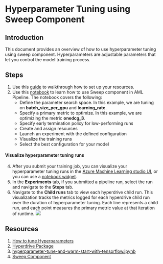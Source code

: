 # Hyperparameter Tuning using Sweep Component

## Introduction

This document provides an overview of how to use hyperparameter tuning using sweep component. Hyperparameters are adjustable parameters that let you control the model training process.


## Steps 
1. Use this [guide](https://msasg.visualstudio.com/Bing_and_IPG/_git/deeprank?path=%2Fdeeprank%2Fpagerec.ipynb&_a=preview) to walkthrough how to set up your resources. 
2. Use this [notebook](https://github.com/Azure/DesignerPrivatePreviewFeatures/blob/master/azure-ml-components/samples/how-to-use-sweep-component-for-hyperparameter-tuning.ipynb) 
to learn how to use Sweep component in AML Pipeline. The notebook covers the following:
      * Define the parameter search space. In this example, we are tuning on **batch_size_per_gpu** and **learning_rate**. 
      * Specify a primary metric to optimize. In this example, we are optimizing the metric **onedcg_3**. 
      * Specify early termination policy for low-performing runs
      * Create and assign resources
      * Launch an experiment with the defined configuration
      * Visualize the training runs
      * Select the best configuration for your model

#### Visualize hyperparameter tuning runs
4. After you submit your training job, you can visualize your hyperparameter tuning runs in the [Azure Machine Learning studio UI](ml.azure.com),
or you can use a [notebook widget](https://docs.microsoft.com/en-us/azure/machine-learning/how-to-tune-hyperparameters#notebook-widget).
5. In the **Experiments** tab, if you submitted a pipeline run, select the run and navigate to the **Steps** tab. 
6. Navigate to the **Child runs** tab to view each hyperdrive child run. This visualization tracks the metrics logged for each hyperdrive child run over 
  the duration of hyperparameter tuning. Each line represents a child run, and each point measures the primary metric value at that iteration of runtime. 
  ![](webxtsweep.gif)
  
## Resources 

1. [How to tune Hyperparameters](https://docs.microsoft.com/en-us/azure/machine-learning/how-to-tune-hyperparameters)
2. [Hyperdrive Package](https://docs.microsoft.com/en-us/python/api/azureml-train-core/azureml.train.hyperdrive?view=azure-ml-py)
3. [hyperparameter-tune-and-warm-start-with-tensorflow.ipynb](https://github.com/Azure/MachineLearningNotebooks/blob/master/how-to-use-azureml/ml-frameworks/tensorflow/hyperparameter-tune-and-warm-start-with-tensorflow/hyperparameter-tune-and-warm-start-with-tensorflow.ipynb)
4. [Sweep Component](https://componentsdk.azurewebsites.net/components/sweep_component.html)
